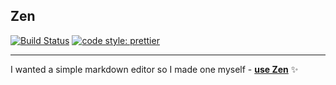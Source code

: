 ## Zen

[![Build Status](https://img.shields.io/endpoint.svg?url=https%3A%2F%2Factions-badge.atrox.dev%2Fzielinsm%2Fzen%2Fbadge&style=flat)](https://actions-badge.atrox.dev/zielinsm/zen/goto)
[![code style: prettier](https://img.shields.io/badge/code_style-prettier-ff69b4.svg?style=flat-square)](https://github.com/prettier/prettier)

---

I wanted a simple markdown editor so I made one myself - **[use Zen](https://zielinsm.github.io/zen/)** ✨
